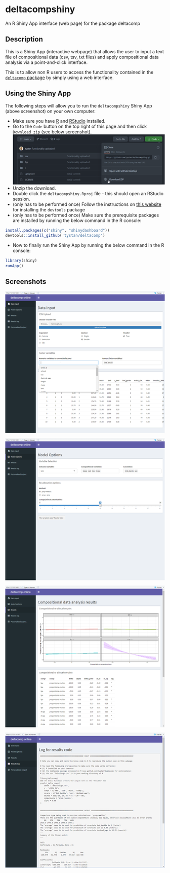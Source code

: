 # deltacompshiny

An R Shiny App interface (web page) for the package deltacomp 



## Description

This is a Shiny App (interactive webpage) that allows the user to input a text file of compositional data (csv, tsv, txt files) and apply compositional data analysis via a point-and-click interface. 

This is to allow non R users to access the functionality contained in the [`deltacomp` package](https://github.com/tystan/deltacomp) by simply using a web interface.

## Using the Shiny App


The following steps will allow you to run the `deltacompshiny` Shiny App (above screenshot) on your own computer:

* Make sure you have [R](https://cran.r-project.org/) and [RStudio](https://www.rstudio.com/products/rstudio/download/) installed.
* Go to the `Code` button on the top right of this page and then click `Download zip` (see below screenshot).
![](fig/code-dl.png)
* Unzip the download.
* Double click the `deltacompshiny.Rproj` file - this should open an RStudio session.
* (only has to be performed once) Follow the instructions on [this website](https://www.r-project.org/nosvn/pandoc/devtools.html) for installing the `devtools` package 
* (only has to be performed once) Make sure the prerequisite packages are installed by running the below command in the R console:
```r
install.packages(c("shiny", "shinydashboard"))
devtools::install_github('tystan/deltacomp')
```
* Now to finally run the Shiny App by running the below command in the R console:
```r
library(shiny)
runApp()
```

## Screenshots

![Opening page: upload text file](fig/ss1.png)

![Specify model](fig/ss2.png)

![Model results](fig/ss3.png)

![Log and extra details of model fit](fig/ss4.png)



